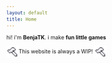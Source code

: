 ```yaml
---
layout: default
title: Home
---
```


hi! i'm **BenjaTK**. i make **fun little games**

<img width="32" decoding="async" src="assets/images/icons/hammer.png" class="crisp-edges" style="vertical-align:middle">This website is always a WIP! <img width="32" decoding="async" src="assets/images/icons/hammer.png" class="crisp-edges" style="vertical-align:middle">